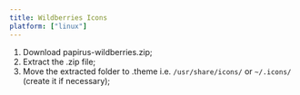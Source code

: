 ```yaml
---
title: Wildberries Icons
platform: ["linux"]
---
```


1. Download papirus-wildberries.zip;
2. Extract the .zip file;
3. Move the extracted folder to .theme i.e. `/usr/share/icons/` or `~/.icons/` (create it if necessary);
